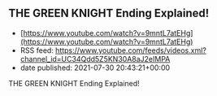 ## THE GREEN KNIGHT Ending Explained!
 - [https://www.youtube.com/watch?v=9mntL7atEHg](https://www.youtube.com/watch?v=9mntL7atEHg)
 - RSS feed: https://www.youtube.com/feeds/videos.xml?channel_id=UC34Qdd5Z5KN30A8aJ2eIMPA
 - date published: 2021-07-30 20:43:21+00:00

THE GREEN KNIGHT Ending Explained!

